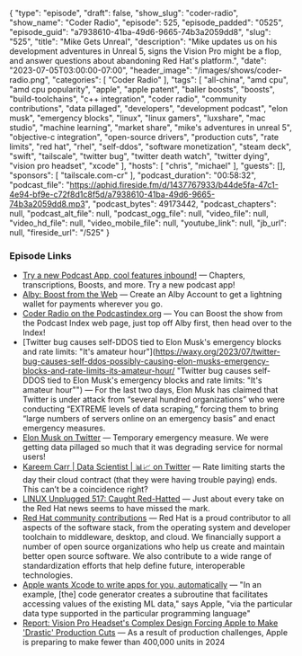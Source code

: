 {
  "type": "episode",
  "draft": false,
  "show_slug": "coder-radio",
  "show_name": "Coder Radio",
  "episode": 525,
  "episode_padded": "0525",
  "episode_guid": "a7938610-41ba-49d6-9665-74b3a2059dd8",
  "slug": "525",
  "title": "Mike Gets Unreal",
  "description": "Mike updates us on his development adventures in Unreal 5, signs the Vision Pro might be a flop, and answer questions about abandoning Red Hat's platform.",
  "date": "2023-07-05T03:00:00-07:00",
  "header_image": "/images/shows/coder-radio.png",
  "categories": [
    "Coder Radio"
  ],
  "tags": [
    "all-china",
    "amd cpu",
    "amd cpu popularity",
    "apple",
    "apple patent",
    "baller boosts",
    "boosts",
    "build-toolchains",
    "c++ integration",
    "coder radio",
    "community contributions",
    "data pillaged",
    "developers",
    "development podcast",
    "elon musk",
    "emergency blocks",
    "linux",
    "linux gamers",
    "luxshare",
    "mac studio",
    "machine learning",
    "market share",
    "mike's adventures in unreal 5",
    "objective-c integration",
    "open-source drivers",
    "production cuts",
    "rate limits",
    "red hat",
    "rhel",
    "self-ddos",
    "software monetization",
    "steam deck",
    "swift",
    "tailscale",
    "twitter bug",
    "twitter death watch",
    "twitter dying",
    "vision pro headset",
    "xcode"
  ],
  "hosts": [
    "chris",
    "michael"
  ],
  "guests": [],
  "sponsors": [
    "tailscale.com-cr"
  ],
  "podcast_duration": "00:58:32",
  "podcast_file": "https://aphid.fireside.fm/d/1437767933/b44de5fa-47c1-4e94-bf9e-c72f8d1c8f5d/a7938610-41ba-49d6-9665-74b3a2059dd8.mp3",
  "podcast_bytes": 49173442,
  "podcast_chapters": null,
  "podcast_alt_file": null,
  "podcast_ogg_file": null,
  "video_file": null,
  "video_hd_file": null,
  "video_mobile_file": null,
  "youtube_link": null,
  "jb_url": null,
  "fireside_url": "/525"
}


### Episode Links

  * [Try a new Podcast App, cool features inbound!](https://podcastindex.org/apps "Try a new Podcast App, cool features inbound!") — Chapters, transcriptions, Boosts, and more. Try a new podcast app!
  * [Alby: Boost from the Web](https://getalby.com/ "Alby: Boost from the Web") — Create an Alby Account to get a lightning wallet for payments wherever you go. 
  * [Coder Radio on the Podcastindex.org](https://podcastindex.org/podcast/487548 "Coder Radio on the Podcastindex.org") — You can Boost the show from the Podcast Index web page, just top off Alby first, then head over to the Index!
  * [Twitter bug causes self-DDOS tied to Elon Musk's emergency blocks and rate limits: "It's amateur hour"](https://waxy.org/2023/07/twitter-bug-causes-self-ddos-possibly-causing-elon-musks-emergency-blocks-and-rate-limits-its-amateur-hour/ "Twitter bug causes self-DDOS tied to Elon Musk's emergency blocks and rate limits: "It's amateur hour"") — For the last two days, Elon Musk has claimed that Twitter is under attack from “several hundred organizations” who were conducting “EXTREME levels of data scraping,” forcing them to bring “large numbers of servers online on an emergency basis” and enact emergency measures.
  * [Elon Musk on Twitter](https://twitter.com/elonmusk/status/1674865731136020505 "Elon Musk on Twitter") — Temporary emergency measure. We were getting data pillaged so much that it was degrading service for normal users!
  * [Kareem Carr | Data Scientist | 📊📈 on Twitter](https://twitter.com/kareem_carr/status/1675222165220646912?s=12&t=E9EIlRX-vHxbQ8g23lQU3A "Kareem Carr | Data Scientist | 📊📈 on Twitter") — Rate limiting starts the day their cloud contract (that they were having trouble paying) ends. This can’t be a coincidence right?
  * [LINUX Unplugged 517: Caught Red-Hatted](https://linuxunplugged.com/517 "LINUX Unplugged 517: Caught Red-Hatted") — Just about every take on the Red Hat news seems to have missed the mark.
  * [Red Hat community contributions](https://www.redhat.com/en/about/open-source-program-office/contributions "Red Hat community contributions") — Red Hat is a proud contributor to all aspects of the software stack, from the operating system and developer toolchain to middleware, desktop, and cloud. We financially support a number of open source organizations who help us create and maintain better open source software. We also contribute to a wide range of standardization efforts that help define future, interoperable technologies.
  * [Apple wants Xcode to write apps for you, automatically](https://appleinsider.com/articles/23/06/27/apple-wants-xcode-to-write-apps-for-you-automatically "Apple wants Xcode to write apps for you, automatically") — "In an example, [the] code generator creates a subroutine that facilitates accessing values of the existing ML data," says Apple, "via the particular data type supported in the particular programming language" 
  * [Report: Vision Pro Headset's Complex Design Forcing Apple to Make 'Drastic' Production Cuts](https://www.macrumors.com/2023/07/03/apple-vision-pro-drastic-production-cuts/ "Report: Vision Pro Headset's Complex Design Forcing Apple to Make 'Drastic' Production Cuts") — As a result of production challenges, Apple is preparing to make fewer than 400,000 units in 2024


